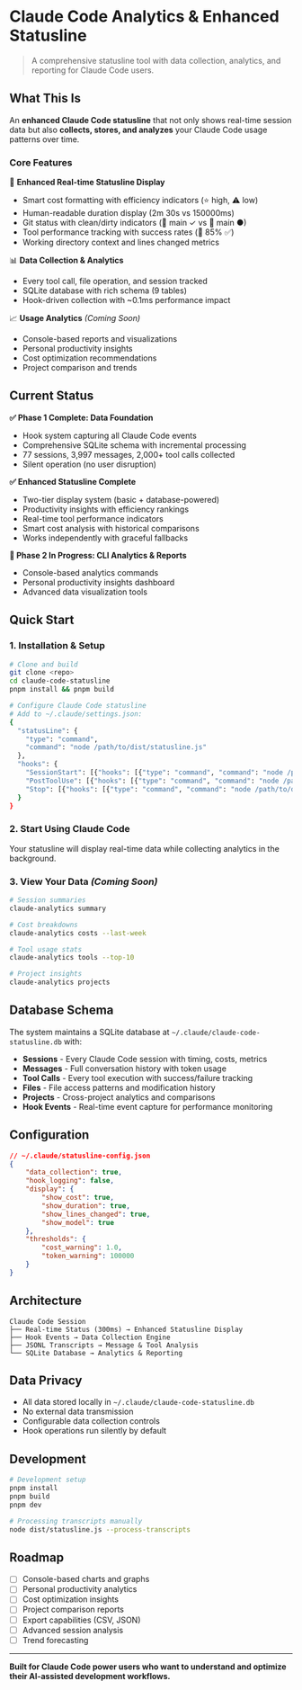 # Claude Code Analytics & Enhanced Statusline

> A comprehensive statusline tool with data collection, analytics, and
> reporting for Claude Code users.

## What This Is

An **enhanced Claude Code statusline** that not only shows real-time
session data but also **collects, stores, and analyzes** your Claude
Code usage patterns over time.

### Core Features

🔄 **Enhanced Real-time Statusline Display**

- Smart cost formatting with efficiency indicators (⭐ high, ⚠️ low)
- Human-readable duration display (2m 30s vs 150000ms)
- Git status with clean/dirty indicators (🌿 main ✓ vs 🌿 main ●)
- Tool performance tracking with success rates (🔧 85% ✅)
- Working directory context and lines changed metrics

📊 **Data Collection & Analytics**

- Every tool call, file operation, and session tracked
- SQLite database with rich schema (9 tables)
- Hook-driven collection with ~0.1ms performance impact

📈 **Usage Analytics** _(Coming Soon)_

- Console-based reports and visualizations
- Personal productivity insights
- Cost optimization recommendations
- Project comparison and trends

## Current Status

**✅ Phase 1 Complete: Data Foundation**

- Hook system capturing all Claude Code events
- Comprehensive SQLite schema with incremental processing
- 77 sessions, 3,997 messages, 2,000+ tool calls collected
- Silent operation (no user disruption)

**✅ Enhanced Statusline Complete**

- Two-tier display system (basic + database-powered)
- Productivity insights with efficiency rankings
- Real-time tool performance indicators
- Smart cost analysis with historical comparisons
- Works independently with graceful fallbacks

**🚧 Phase 2 In Progress: CLI Analytics & Reports**

- Console-based analytics commands
- Personal productivity insights dashboard
- Advanced data visualization tools

## Quick Start

### 1. Installation & Setup

```bash
# Clone and build
git clone <repo>
cd claude-code-statusline
pnpm install && pnpm build

# Configure Claude Code statusline
# Add to ~/.claude/settings.json:
{
  "statusLine": {
    "type": "command",
    "command": "node /path/to/dist/statusline.js"
  },
  "hooks": {
    "SessionStart": [{"hooks": [{"type": "command", "command": "node /path/to/dist/statusline.js session_start"}]}],
    "PostToolUse": [{"hooks": [{"type": "command", "command": "node /path/to/dist/statusline.js post_tool_use"}]}],
    "Stop": [{"hooks": [{"type": "command", "command": "node /path/to/dist/statusline.js session_stop"}]}]
  }
}
```

### 2. Start Using Claude Code

Your statusline will display real-time data while collecting analytics
in the background.

### 3. View Your Data _(Coming Soon)_

```bash
# Session summaries
claude-analytics summary

# Cost breakdowns
claude-analytics costs --last-week

# Tool usage stats
claude-analytics tools --top-10

# Project insights
claude-analytics projects
```

## Database Schema

The system maintains a SQLite database at
`~/.claude/claude-code-statusline.db` with:

- **Sessions** - Every Claude Code session with timing, costs, metrics
- **Messages** - Full conversation history with token usage
- **Tool Calls** - Every tool execution with success/failure tracking
- **Files** - File access patterns and modification history
- **Projects** - Cross-project analytics and comparisons
- **Hook Events** - Real-time event capture for performance monitoring

## Configuration

```json
// ~/.claude/statusline-config.json
{
	"data_collection": true,
	"hook_logging": false,
	"display": {
		"show_cost": true,
		"show_duration": true,
		"show_lines_changed": true,
		"show_model": true
	},
	"thresholds": {
		"cost_warning": 1.0,
		"token_warning": 100000
	}
}
```

## Architecture

```
Claude Code Session
├── Real-time Status (300ms) → Enhanced Statusline Display
├── Hook Events → Data Collection Engine
├── JSONL Transcripts → Message & Tool Analysis
└── SQLite Database → Analytics & Reporting
```

## Data Privacy

- All data stored locally in `~/.claude/claude-code-statusline.db`
- No external data transmission
- Configurable data collection controls
- Hook operations run silently by default

## Development

```bash
# Development setup
pnpm install
pnpm build
pnpm dev

# Processing transcripts manually
node dist/statusline.js --process-transcripts
```

## Roadmap

- [ ] Console-based charts and graphs
- [ ] Personal productivity analytics
- [ ] Cost optimization insights
- [ ] Project comparison reports
- [ ] Export capabilities (CSV, JSON)
- [ ] Advanced session analysis
- [ ] Trend forecasting

---

**Built for Claude Code power users who want to understand and
optimize their AI-assisted development workflows.**
